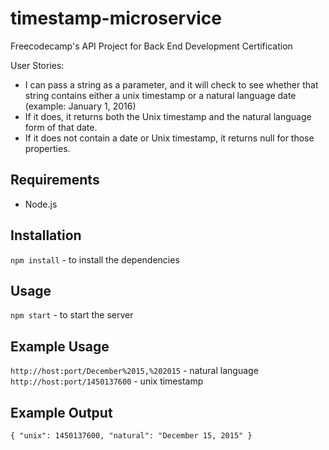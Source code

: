 # timestamp-microservice
Freecodecamp's API Project for Back End Development Certification

User Stories:

- I can pass a string as a parameter, and it will check to see whether that string contains either a unix timestamp or a natural language date (example: January 1, 2016)
- If it does, it returns both the Unix timestamp and the natural language form of that date.
- If it does not contain a date or Unix timestamp, it returns null for those properties.

## Requirements
* Node.js

## Installation
`npm install` - to install the dependencies

## Usage
`npm start` - to start the server

## Example Usage
`http://host:port/December%2015,%202015` - natural language
`http://host:port/1450137600` - unix timestamp

## Example Output
`{ "unix": 1450137600, "natural": "December 15, 2015" }`
